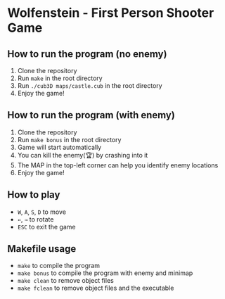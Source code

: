 # Wolfenstein - First Person Shooter Game

## How to run the program (no enemy)
1. Clone the repository
2. Run `make` in the root directory
3. Run `./cub3D maps/castle.cub` in the root directory
4. Enjoy the game!

## How to run the program (with enemy)
1. Clone the repository
2. Run `make bonus` in the root directory
3. Game will start automatically
4. You can kill the enemy(🏆) by crashing into it
5. The MAP in the top-left corner can help you identify enemy locations
6. Enjoy the game!

## How to play
- `W`, `A`, `S`, `D` to move
- `←`, `→` to rotate
- `ESC` to exit the game

## Makefile usage
- `make` to compile the program
- `make bonus` to compile the program with enemy and minimap
- `make clean` to remove object files
- `make fclean` to remove object files and the executable
